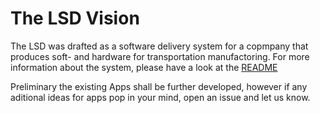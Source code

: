 # The LSD Vision
The LSD was drafted as a software delivery system for a copmpany that produces soft- and hardware for transportation manufactoring. 
For more information about the system, please have a look at the [README](https://github.com/praktianerJones/LSD/blob/main/README.md)

Preliminary the existing Apps shall be further developed, however if any aditional ideas for apps pop in your mind, open an issue and let us know. 
